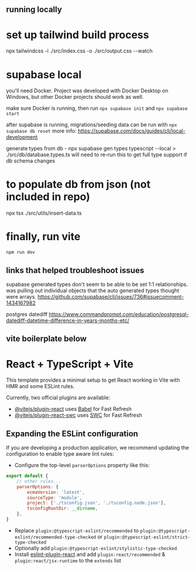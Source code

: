 ## running locally

# set up tailwind build process

npx tailwindcss -i ./src/index.css -o ./src/output.css --watch

# supabase local

you'll need Docker. Project was developed with Docker Desktop on Windows, but other Docker projects should work as well.

make sure Docker is running, then run `npx supabase init` and `npx supabase start`

after supabase is running, migrations/seeding data can be run with `npx supabase db reset`
more info: https://supabase.com/docs/guides/cli/local-development

generate types from db - npx supabase gen types typescript --local > ./src/db/database.types.ts
will need to re-run this to get full type support if db schema changes

# to populate db from json (not included in repo)

npx tsx ./src/utils/insert-data.ts

# finally, run vite

`npm run dev`

## links that helped troubleshoot issues

supabase generated types don't seem to be able to be set 1:1 relationships. was pulling out individual objects that the auto generated types thought were arrays.
https://github.com/supabase/cli/issues/736#issuecomment-1434167982

postgres datediff
https://www.commandprompt.com/education/postgresql-datediff-datetime-difference-in-years-months-etc/

## vite boilerplate below

# React + TypeScript + Vite

This template provides a minimal setup to get React working in Vite with HMR and some ESLint rules.

Currently, two official plugins are available:

-   [@vitejs/plugin-react](https://github.com/vitejs/vite-plugin-react/blob/main/packages/plugin-react/README.md) uses [Babel](https://babeljs.io/) for Fast Refresh
-   [@vitejs/plugin-react-swc](https://github.com/vitejs/vite-plugin-react-swc) uses [SWC](https://swc.rs/) for Fast Refresh

## Expanding the ESLint configuration

If you are developing a production application, we recommend updating the configuration to enable type aware lint rules:

-   Configure the top-level `parserOptions` property like this:

```js
export default {
    // other rules...
    parserOptions: {
        ecmaVersion: 'latest',
        sourceType: 'module',
        project: ['./tsconfig.json', './tsconfig.node.json'],
        tsconfigRootDir: __dirname,
    },
}
```

-   Replace `plugin:@typescript-eslint/recommended` to `plugin:@typescript-eslint/recommended-type-checked` or `plugin:@typescript-eslint/strict-type-checked`
-   Optionally add `plugin:@typescript-eslint/stylistic-type-checked`
-   Install [eslint-plugin-react](https://github.com/jsx-eslint/eslint-plugin-react) and add `plugin:react/recommended` & `plugin:react/jsx-runtime` to the `extends` list
